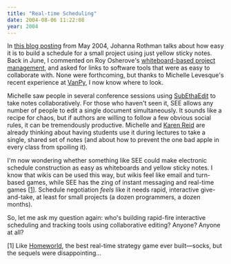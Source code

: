 ```yaml
---
title: "Real-time Scheduling"
date: 2004-08-06 11:22:08
year: 2004
---
```

<p>In <a href="http://www.jrothman.com/weblog/archive/2004_05_01_mpdarchive.html#108361096283936713">this blog posting</a> from May 2004, Johanna Rothman talks about how easy it is to build a schedule for a small project using just yellow sticky notes.  Back in June, I commented on Roy Osherove's <a href="http://weblogs.asp.net/rosherove/archive/2004/06/18/158720.aspx">whiteboard-based project management</a>, and asked for links to software tools that were as easy to collaborate with.  None were forthcoming, but thanks to Michelle Levesque's recent experience at <a href="http://insanecats.com/cgi-bin/single.py?month=jul04&amp;msg=31">VanPy</a>, I now know where to look.</p>

<p>Michelle saw people in several conference sessions using <a href="http://www.codingmonkeys.de/subethaedit/">SubEthaEdit</a> to take notes collaboratively.  For those who haven't seen it, SEE allows any number of people to edit a single document simultaneously.  It sounds like a recipe for chaos, but if authors are willing to follow a few obvious social rules, it can be tremendously productive.  Michelle and <a href="http://www.cs.utoronto.ca">Karen Reid</a> are already thinking about having students use it during lectures to take a single, shared set of notes (and about how to prevent the one bad apple in every class from spoiling it).</p>

<p>I'm now wondering whether something like SEE could make electronic schedule construction as easy as whiteboards and yellow sticky notes.  I know that wikis can be used this way, but wikis feel like email and turn-based games, while SEE has the zing of instant messaging and real-time games [<a href="#1">1</a>].  Schedule negotiation <em>feels</em> like it needs rapid, interactive give-and-take, at least for small projects (a dozen programmers, a dozen months).</p>

<p>So, let me ask my question again: who's building rapid-fire interactive scheduling and tracking tools using collaborative editing?  Anyone?  Anyone at all?</p>

<p>[<a name="1"></a>1] Like <a href="http://games.sierra.com/games/homeworld/hw/">Homeworld</a>, the best real-time strategy game ever built—socks, but the sequels were disappointing…</p>
